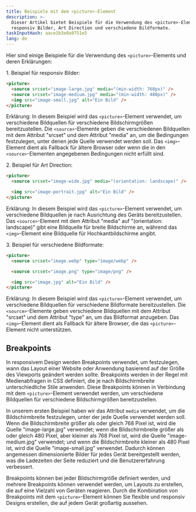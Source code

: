 ```yaml
---
title: Beispiele mit dem <picture>-Element
description: >-
  Dieser Artikel bietet Beispiele für die Verwendung des <picture>-Elements für
  responsiv Bilder, Art Direction und verschiedene Bildformate.
taskInputHash: aace1b3e0a9751e5
lang: de
---
```

Hier sind einige Beispiele für die Verwendung des `<picture>`-Elements und deren Erklärungen:

1\. Beispiel für responsiv Bilder:

```html
<picture>
  <source srcset="image-large.jpg" media="(min-width: 768px)" />
  <source srcset="image-medium.jpg" media="(min-width: 480px)" />
  <img src="image-small.jpg" alt="Ein Bild" />
</picture>
```

Erklärung: In diesem Beispiel wird das `<picture>`-Element verwendet, um verschiedene Bildquellen für verschiedene Bildschirmgrößen bereitzustellen. Die `<source>`-Elemente geben die verschiedenen Bildquellen mit dem Attribut "srcset" und dem Attribut "media" an, um die Bedingungen festzulegen, unter denen jede Quelle verwendet werden soll. Das `<img>`-Element dient als Fallback für ältere Browser oder wenn die in den `<source>`-Elementen angegebenen Bedingungen nicht erfüllt sind.

2\. Beispiel für Art Direction:

```html
<picture>
  <source srcset="image-wide.jpg" media="(orientation: landscape)" />

  <img src="image-portrait.jpg" alt="Ein Bild" />
</picture>
```

Erklärung: In diesem Beispiel wird das `<picture>`-Element verwendet, um verschiedene Bildquellen je nach Ausrichtung des Geräts bereitzustellen. Das `<source>`-Element mit dem Attribut "media" auf "(orientation: landscape)" gibt eine Bildquelle für breite Bildschirme an, während das `<img>`-Element eine Bildquelle für Hochkantbildschirme angibt.

3\. Beispiel für verschiedene Bildformate:

```html
<picture>
  <source srcset="image.webp" type="image/webp" />

  <source srcset="image.png" type="image/png" />

  <img src="image.jpg" alt="Ein Bild" />
</picture>
```

Erklärung: In diesem Beispiel wird das `<picture>`-Element verwendet, um verschiedene Bildquellen für verschiedene Bildformate bereitzustellen. Die `<source>`-Elemente geben verschiedene Bildquellen mit dem Attribut "srcset" und dem Attribut "type" an, um das Bildformat anzugeben. Das `<img>`-Element dient als Fallback für ältere Browser, die das `<picture>`-Element nicht unterstützen.

## Breakpoints

In responsivem Design werden Breakpoints verwendet, um festzulegen, wann das Layout einer Website oder Anwendung basierend auf der Größe des Viewports geändert werden sollte. Breakpoints werden in der Regel mit Medienabfragen in CSS definiert, die je nach Bildschirmbreite unterschiedliche Stile anwenden. Diese Breakpoints können in Verbindung mit dem `<picture>`-Element verwendet werden, um verschiedene Bildquellen für verschiedene Bildschirmgrößen bereitzustellen.

In unserem ersten Beispiel haben wir das Attribut `media` verwendet, um die Bildschirmbreite festzulegen, unter der jede Quelle verwendet werden soll. Wenn die Bildschirmbreite größer als oder gleich 768 Pixel ist, wird die Quelle "image-large.jpg" verwendet; wenn die Bildschirmbreite größer als oder gleich 480 Pixel, aber kleiner als 768 Pixel ist, wird die Quelle "image-medium.jpg" verwendet; und wenn die Bildschirmbreite kleiner als 480 Pixel ist, wird die Quelle "image-small.jpg" verwendet. Dadurch können angemessen dimensionierte Bilder für jedes Gerät bereitgestellt werden, was die Ladezeiten der Seite reduziert und die Benutzererfahrung verbessert.

Breakpoints können bei jeder Bildschirmgröße definiert werden, und mehrere Breakpoints können verwendet werden, um Layouts zu erstellen, die auf eine Vielzahl von Geräten reagieren. Durch die Kombination von Breakpoints mit dem `<picture>`-Element können Sie flexible und responsiv Designs erstellen, die auf jedem Gerät großartig aussehen.
